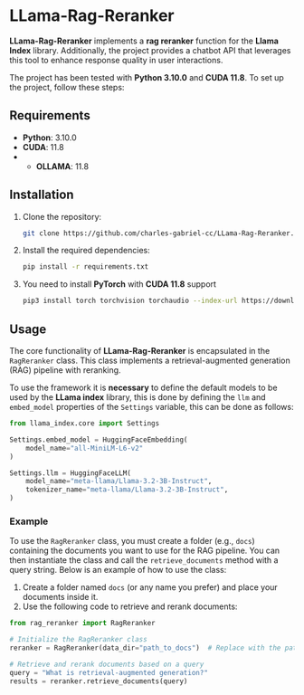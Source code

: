 # LLama-Rag-Reranker

**LLama-Rag-Reranker** implements a **rag reranker** function for the **Llama Index** library. Additionally, the project provides a chatbot API that leverages this tool to enhance response quality in user interactions.

The project has been tested with **Python 3.10.0** and **CUDA 11.8**. To set up the project, follow these steps:

## Requirements

- **Python**: 3.10.0
- **CUDA**: 11.8
- - **OLLAMA**: 11.8

## Installation

1. Clone the repository:
    ```bash
    git clone https://github.com/charles-gabriel-cc/LLama-Rag-Reranker.git
    ```

2. Install the required dependencies:
    ```bash
    pip install -r requirements.txt
    ```

3. You need to install **PyTorch** with **CUDA 11.8** support
    ```bash
    pip3 install torch torchvision torchaudio --index-url https://download.pytorch.org/whl/cu118
    ```

## Usage

The core functionality of **LLama-Rag-Reranker** is encapsulated in the `RagReranker` class. This class implements a retrieval-augmented generation (RAG) pipeline with reranking.

To use the framework it is **necessary** to define the default models to be used by the **LLama index** library, this is done by defining the `llm` and `embed_model` properties of the `Settings` variable, this can be done as follows:

```python
from llama_index.core import Settings

Settings.embed_model = HuggingFaceEmbedding(
    model_name="all-MiniLM-L6-v2"
)

Settings.llm = HuggingFaceLLM(
    model_name="meta-llama/Llama-3.2-3B-Instruct",
    tokenizer_name="meta-llama/Llama-3.2-3B-Instruct",
)
```

### Example

To use the `RagReranker` class, you must create a folder (e.g., `docs`) containing the documents you want to use for the RAG pipeline. You can then instantiate the class and call the `retrieve_documents` method with a query string. Below is an example of how to use the class:

1. Create a folder named `docs` (or any name you prefer) and place your documents inside it.
2. Use the following code to retrieve and rerank documents:

```python
from rag_reranker import RagReranker

# Initialize the RagReranker class
reranker = RagReranker(data_dir="path_to_docs")  # Replace with the path to your folder

# Retrieve and rerank documents based on a query
query = "What is retrieval-augmented generation?"
results = reranker.retrieve_documents(query)
```
